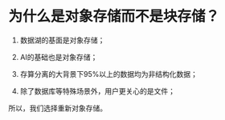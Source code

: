 # 为什么是对象存储而不是块存储？

1. 数据湖的基面是对象存储；

2. AI的基础也是对象存储；

3. 存算分离的大背景下95%以上的数据均为非结构化数据；

4. 除了数据库等特殊场景外，用户更关心的是文件；


所以，我们选择重新对象存储。

